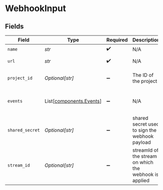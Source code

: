 # WebhookInput


## Fields

| Field                                                        | Type                                                         | Required                                                     | Description                                                  | Example                                                      |
| ------------------------------------------------------------ | ------------------------------------------------------------ | ------------------------------------------------------------ | ------------------------------------------------------------ | ------------------------------------------------------------ |
| `name`                                                       | *str*                                                        | :heavy_check_mark:                                           | N/A                                                          | test_webhook                                                 |
| `url`                                                        | *str*                                                        | :heavy_check_mark:                                           | N/A                                                          | https://my-service.com/webhook                               |
| `project_id`                                                 | *Optional[str]*                                              | :heavy_minus_sign:                                           | The ID of the project                                        | aac12556-4d65-4d34-9fb6-d1f0985eb0a9                         |
| `events`                                                     | List[[components.Events](../../models/components/events.md)] | :heavy_minus_sign:                                           | N/A                                                          | [<br/>"stream.started",<br/>"stream.idle"<br/>]              |
| `shared_secret`                                              | *Optional[str]*                                              | :heavy_minus_sign:                                           | shared secret used to sign the webhook payload               | my-secret                                                    |
| `stream_id`                                                  | *Optional[str]*                                              | :heavy_minus_sign:                                           | streamId of the stream on which the webhook is applied       | de7818e7-610a-4057-8f6f-b785dc1e6f88                         |